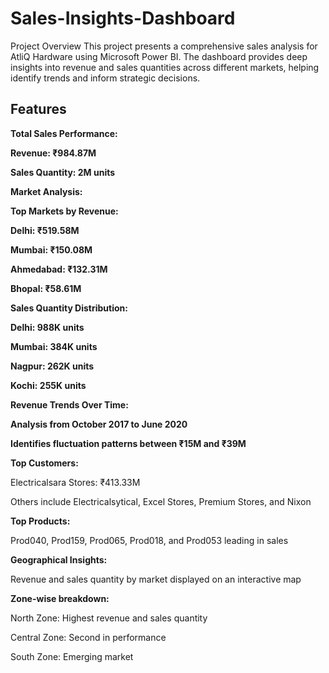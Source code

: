 # Sales-Insights-Dashboard
Project Overview
This project presents a comprehensive sales analysis for AtliQ Hardware using Microsoft Power BI. The dashboard provides deep insights into revenue and sales quantities across different markets, helping identify trends and inform strategic decisions.


## Features
**Total Sales Performance:**

**Revenue: ₹984.87M**

**Sales Quantity: 2M units**

**Market Analysis:**

**Top Markets by Revenue:**

**Delhi: ₹519.58M**

**Mumbai: ₹150.08M**

**Ahmedabad: ₹132.31M**

**Bhopal: ₹58.61M**

**Sales Quantity Distribution:**

**Delhi: 988K units**

**Mumbai: 384K units**

**Nagpur: 262K units**

**Kochi: 255K units**

**Revenue Trends Over Time:**

**Analysis from October 2017 to June 2020**

**Identifies fluctuation patterns between ₹15M and ₹39M**

**Top Customers:**

Electricalsara Stores: ₹413.33M

Others include Electricalsytical, Excel Stores, Premium Stores, and Nixon

**Top Products:**

Prod040, Prod159, Prod065, Prod018, and Prod053 leading in sales

**Geographical Insights:**

Revenue and sales quantity by market displayed on an interactive map

**Zone-wise breakdown:**

North Zone: Highest revenue and sales quantity

Central Zone: Second in performance

South Zone: Emerging market
